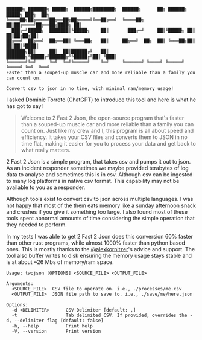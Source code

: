 ```
██████╗ ███████╗ █████╗  ██████╗████████╗  ██████╗      ██╗ ██████╗ █████╗ ███╗  ██╗
╚════██╗██╔════╝██╔══██╗██╔════╝╚══██╔══╝  ╚════██╗     ██║██╔════╝██╔══██╗████╗ ██║
  ███╔═╝█████╗  ███████║╚█████╗    ██║       ███╔═╝     ██║╚█████╗ ██║  ██║██╔██╗██║
██╔══╝  ██╔══╝  ██╔══██║ ╚═══██╗   ██║     ██╔══╝  ██╗  ██║ ╚═══██╗██║  ██║██║╚████║
███████╗██║     ██║  ██║██████╔╝   ██║     ███████╗╚█████╔╝██████╔╝╚█████╔╝██║ ╚███║
╚══════╝╚═╝     ╚═╝  ╚═╝╚═════╝    ╚═╝     ╚══════╝ ╚════╝ ╚═════╝  ╚════╝ ╚═╝  ╚══╝
Faster than a souped-up muscle car and more reliable than a family you can count on.

Convert csv to json in no time, with minimal ram/memory usage!
```

I asked Dominic Torreto (ChatGPT) to introduce this tool and here is what he has got to say! 

> Welcome to 2 Fast 2 Json, the open-source program that's faster than a souped-up muscle car and more reliable than a family you can count on. Just like my crew and I, this program is all about speed and efficiency. It takes your CSV files and converts them to JSON in no time flat, making it easier for you to process your data and get back to what really matters.

2 Fast 2 Json is a simple program, that takes csv and pumps it out to json. As an incident responder sometimes we maybe provided terabytes of log data to analyse and sometimes this is in csv. Although csv can be ingested to many log platforms in native csv format. This capability may not be available to you as a responder. 

Although tools exist to convert csv to json across multiple languages. I was not happy that most of the them eats memory like a sunday afternoon snack and crushes if you give it something too large. I also found most of these tools spent abnormal amounts of time considering the simple operation that they needed to perform.  

In my tests I was able to get 2 Fast 2 Json does this conversion 60% faster than other rust programs, while almost 1000% faster than python based ones. This is mostly thanks to the [@alexkornitzer](https://github.com/alexkornitzer)'s advice and support.  The tool also buffer writes to disk ensuring the memory usage stays stable and is at about ~26 Mbs of memory/ram space. 

```
Usage: twojson [OPTIONS] <SOURCE_FILE> <OUTPUT_FILE>

Arguments:
  <SOURCE_FILE>  CSV file to operate on. i.e., ./processes/me.csv
  <OUTPUT_FILE>  JSON file path to save to. i.e., ./save/me/here.json

Options:
  -d <DELIMITER>      CSV Delimiter [default: ,]
  -t                  Tab delimited CSV. If provided, overrides the -d, --delimiter flag [default: false]
  -h, --help          Print help
  -V, --version       Print version
```
